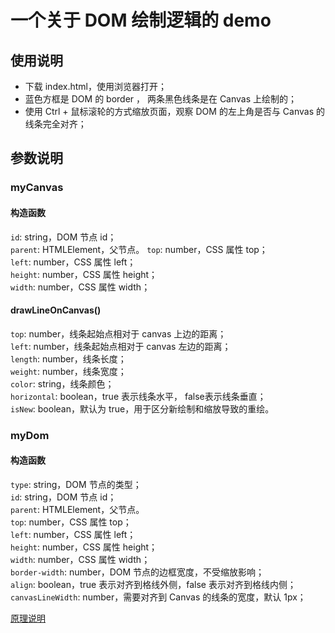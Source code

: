 # 一个关于 DOM 绘制逻辑的 demo

## 使用说明

- 下载 index.html，使用浏览器打开；
- 蓝色方框是 DOM 的 border ， 两条黑色线条是在 Canvas 上绘制的；
- 使用 Ctrl + 鼠标滚轮的方式缩放页面，观察 DOM 的左上角是否与 Canvas 的线条完全对齐；

## 参数说明

### myCanvas
#### 构造函数
`id`: string，DOM 节点 id；     
`parent`: HTMLElement，父节点。
`top`: number，CSS 属性 top；   
`left`: number，CSS 属性 left；     
`height`: number，CSS 属性 height；     
`width`: number，CSS 属性 width；
#### drawLineOnCanvas()
`top`: number，线条起始点相对于 canvas 上边的距离；    
`left`: number，线条起始点相对于 canvas 左边的距离；   
`length`: number，线条长度；  
`weight`: number，线条宽度；  
`color`: string，线条颜色；   
`horizontal`: boolean，true 表示线条水平， false表示线条垂直；     
`isNew`: boolean，默认为 true，用于区分新绘制和缩放导致的重绘。

### myDom
#### 构造函数
`type`: string，DOM 节点的类型；   
`id`: string，DOM 节点 id；     
`parent`: HTMLElement，父节点。  
`top`: number，CSS 属性 top；   
`left`: number，CSS 属性 left；     
`height`: number，CSS 属性 height；     
`width`: number，CSS 属性 width；   
`border-width`: number，DOM 节点的边框宽度，不受缩放影响；  
`align`: boolean，true 表示对齐到格线外侧，false 表示对齐到格线内侧；   
`canvasLineWidth`: number，需要对齐到 Canvas 的线条的宽度，默认 1px；

[原理说明](https://kdocs.cn/l/covkZSNQCorN)
